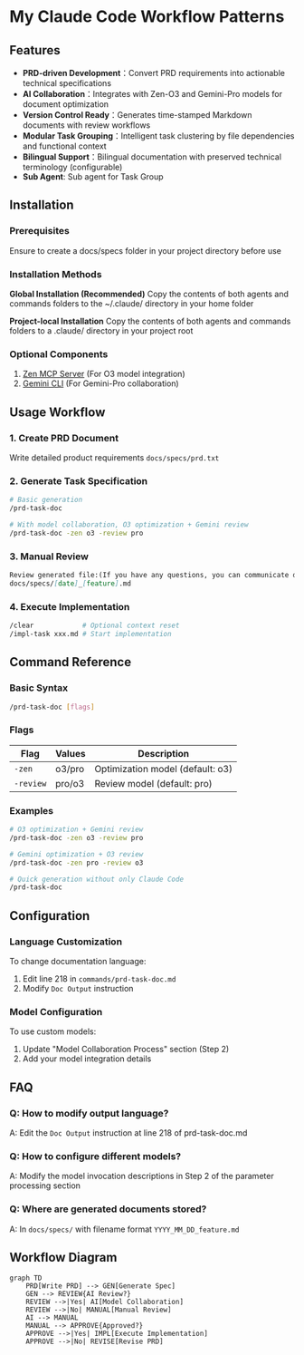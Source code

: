 # My Claude Code Workflow Patterns

## Features

- **PRD-driven Development**：Convert PRD requirements into actionable technical specifications
- **AI Collaboration**：Integrates with Zen-O3 and Gemini-Pro models for document optimization
- **Version Control Ready**：Generates time-stamped Markdown documents with review workflows
- **Modular Task Grouping**：Intelligent task clustering by file dependencies and functional context
- **Bilingual Support**：Bilingual documentation with preserved technical terminology (configurable)
- **Sub Agent**: Sub agent for Task Group

## Installation

### Prerequisites
Ensure to create a docs/specs folder in your project directory before use

### Installation Methods
**Global Installation (Recommended)**
Copy the contents of both agents and commands folders to the ~/.claude/ directory in your home folder

**Project-local Installation**
Copy the contents of both agents and commands folders to a .claude/ directory in your project root

### Optional Components
1. [Zen MCP Server](https://github.com/BeehiveInnovations/zen-mcp-server) (For O3 model integration)
2. [Gemini CLI](https://github.com/google-gemini/gemini-cli) (For Gemini-Pro collaboration)

## Usage Workflow

### 1. Create PRD Document

Write detailed product requirements
`docs/specs/prd.txt`


### 2. Generate Task Specification
```bash
# Basic generation
/prd-task-doc

# With model collaboration, O3 optimization + Gemini review
/prd-task-doc -zen o3 -review pro
```

### 3. Manual Review
```markdown
Review generated file:(If you have any questions, you can communicate directly with Claude Code for modification)
docs/specs/[date]_[feature].md
```

### 4. Execute Implementation
```bash
/clear            # Optional context reset
/impl-task xxx.md # Start implementation
```

## Command Reference

### Basic Syntax
```bash
/prd-task-doc [flags]
```

### Flags
| Flag       | Values    | Description                          |
|------------|-----------|--------------------------------------|
| `-zen`     | o3/pro    | Optimization model (default: o3)     |
| `-review`  | pro/o3    | Review model (default: pro)          |

### Examples
```bash
# O3 optimization + Gemini review
/prd-task-doc -zen o3 -review pro

# Gemini optimization + O3 review
/prd-task-doc -zen pro -review o3

# Quick generation without only Claude Code
/prd-task-doc
```

## Configuration

### Language Customization
To change documentation language:
1. Edit line 218 in `commands/prd-task-doc.md`
2. Modify `Doc Output` instruction

### Model Configuration
To use custom models:
1. Update "Model Collaboration Process" section (Step 2)
2. Add your model integration details

## FAQ

### Q: How to modify output language?
A: Edit the `Doc Output` instruction at line 218 of prd-task-doc.md

### Q: How to configure different models?
A: Modify the model invocation descriptions in Step 2 of the parameter processing section

### Q: Where are generated documents stored?
A: In `docs/specs/` with filename format `YYYY_MM_DD_feature.md`

## Workflow Diagram

```mermaid
graph TD
    PRD[Write PRD] --> GEN[Generate Spec]
    GEN --> REVIEW{AI Review?}
    REVIEW -->|Yes| AI[Model Collaboration]
    REVIEW -->|No| MANUAL[Manual Review]
    AI --> MANUAL
    MANUAL --> APPROVE{Approved?}
    APPROVE -->|Yes| IMPL[Execute Implementation]
    APPROVE -->|No| REVISE[Revise PRD]
```
